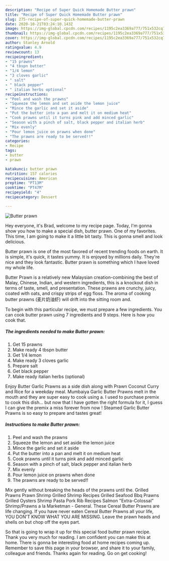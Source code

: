 ```yaml
---
description: "Recipe of Super Quick Homemade Butter prawn"
title: "Recipe of Super Quick Homemade Butter prawn"
slug: 275-recipe-of-super-quick-homemade-butter-prawn
date: 2020-10-21T03:24:10.143Z
image: https://img-global.cpcdn.com/recipes/1195c2ea3369a777/751x532cq70/butter-prawn-recipe-main-photo.jpg
thumbnail: https://img-global.cpcdn.com/recipes/1195c2ea3369a777/751x532cq70/butter-prawn-recipe-main-photo.jpg
cover: https://img-global.cpcdn.com/recipes/1195c2ea3369a777/751x532cq70/butter-prawn-recipe-main-photo.jpg
author: Stanley Arnold
ratingvalue: 4.9
reviewcount: 13
recipeingredient:
- "15 prawns"
- "4 tbspn butter"
- "1/4 lemon"
- "3 cloves garlic"
- " salt"
- " black pepper"
- " italian herbs optional"
recipeinstructions:
- "Peel and wash the prawns"
- "Squeeze the lemon and set aside the lemon juice"
- "Mince the garlic and set it aside"
- "Put the butter into a pan and melt it on medium heat"
- "Cook prawns until it turns pink and add minced garlic"
- "Season with a pinch of salt, black pepper and italian herb"
- "Mix evenly"
- "Pour lemon juice on prawns when done"
- "The prawns are ready to be served!!"
categories:
- Recipe
tags:
- butter
- prawn

katakunci: butter prawn 
nutrition: 157 calories
recipecuisine: American
preptime: "PT13M"
cooktime: "PT47M"
recipeyield: "4"
recipecategory: Dessert

---
```



![Butter prawn](https://img-global.cpcdn.com/recipes/1195c2ea3369a777/751x532cq70/butter-prawn-recipe-main-photo.jpg)

Hey everyone, it's Brad, welcome to my recipe page. Today, I'm gonna show you how to make a special dish, butter prawn. One of my favorites. This time, I am going to make it a little bit tasty. This is gonna smell and look delicious.

Butter prawn is one of the most favored of recent trending foods on earth. It is simple, it's quick, it tastes yummy. It is enjoyed by millions daily. They're nice and they look fantastic. Butter prawn is something which I have loved my whole life.

Butter Prawn is a relatively new Malaysian creation-combining the best of Malay, Chinese, Indian, and western ingredients, this is a knockout dish in terms of taste, smell, and presentation. These prawns are crunchy, juicy, coated with oats, and crispy strips of egg floss. The aroma of cooking butter prawns (麦片奶油虾) will drift into the sitting room and.


To begin with this particular recipe, we must prepare a few ingredients. You can cook butter prawn using 7 ingredients and 9 steps. Here is how you cook that.

<!--inarticleads1-->

##### The ingredients needed to make Butter prawn:

1. Get 15 prawns
1. Make ready 4 tbspn butter
1. Get 1/4 lemon
1. Make ready 3 cloves garlic
1. Prepare  salt
1. Get  black pepper
1. Make ready  italian herbs (optional)


Enjoy Butter Garlic Prawns as a side dish along with Prawn Coconut Curry and Rice for a weekday meal. Mumbaiya Garlic Butter Prawns melt in the mouth and they are super easy to cook using a. I used to purchase premix to cook this dish… but now that I have gotten the right formula for it, I guess I can give the premix a miss forever from now ! Steamed Garlic Butter Prawns is so easy to prepare and tastes great! 

<!--inarticleads2-->

##### Instructions to make Butter prawn:

1. Peel and wash the prawns
1. Squeeze the lemon and set aside the lemon juice
1. Mince the garlic and set it aside
1. Put the butter into a pan and melt it on medium heat
1. Cook prawns until it turns pink and add minced garlic
1. Season with a pinch of salt, black pepper and italian herb
1. Mix evenly
1. Pour lemon juice on prawns when done
1. The prawns are ready to be served!!


Mix gently without breaking the heads of the prawns until the. Grilled Prawns Prawn Shrimp Grilled Shrimp Recipes Grilled Seafood Bbq Prawns Grilled Oysters Shrimp Pasta Pork Rib Recipes Salmon &#34;Extra-Colossal&#34; Shrimp/Prawns a la Marketman - General. These Cereal Butter Prawns are life changing. If you have never eaten Cereal Butter Prawns all your life, YOU DON&#39;T KNOW WHAT YOU ARE MISSING. Leave the prawn heads and shells on but chop off the eyes part. 

So that is going to wrap it up for this special food butter prawn recipe. Thank you very much for reading. I am confident you can make this at home. There is gonna be interesting food at home recipes coming up. Remember to save this page in your browser, and share it to your family, colleague and friends. Thanks again for reading. Go on get cooking!

